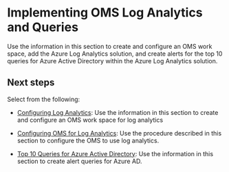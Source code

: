 # Implementing OMS Log Analytics and Queries

Use the information in this section to create and configure an OMS work space, add the Azure Log Analytics solution, and create alerts for the top 10 queries for Azure Active Directory within the Azure Log Analytics solution. 



## Next steps

Select from the following:

  - [Configuring Log Analytics](3.4.1-Configuring-Log-Analytics.md):  Use the information in this section to create and configure an OMS work space for log analytics
	
  - [Configuring OMS for Log Analytics](3.4.2-Configuring-OMS-for-Log-Analytics.md):  Use the procedure described in this section to configure the OMS to use log analytics.
	
  - [Top 10 Queries for Azure Active Directory](3.4.3-Top-10-Queries-for-Azure-Active-Directory.md):  Use the information in this section to create alert queries for Azure AD.

